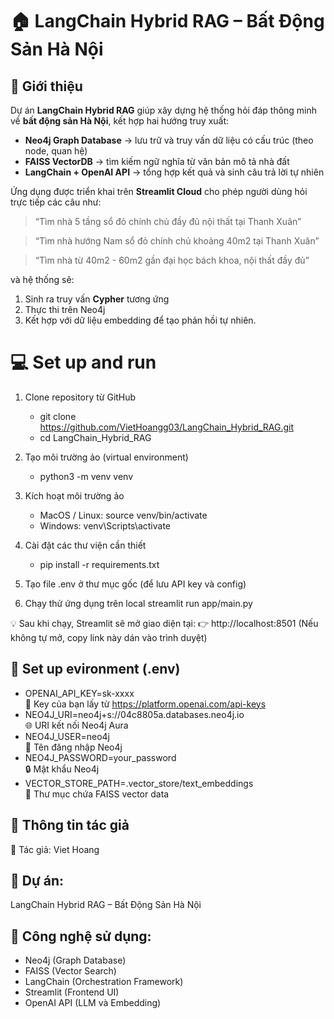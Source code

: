 # 🏠 LangChain Hybrid RAG – Bất Động Sản Hà Nội

## 🚀 Giới thiệu

Dự án **LangChain Hybrid RAG** giúp xây dựng hệ thống hỏi đáp thông minh về **bất động sản Hà Nội**, kết hợp hai hướng truy xuất:

- **Neo4j Graph Database** → lưu trữ và truy vấn dữ liệu có cấu trúc (theo node, quan hệ)
- **FAISS VectorDB** → tìm kiếm ngữ nghĩa từ văn bản mô tả nhà đất
- **LangChain + OpenAI API** → tổng hợp kết quả và sinh câu trả lời tự nhiên

Ứng dụng được triển khai trên **Streamlit Cloud** cho phép người dùng hỏi trực tiếp các câu như:

> “Tìm nhà 5 tầng sổ đỏ chính chủ đầy đủ nội thất tại Thanh Xuân”

> “Tìm nhà hướng Nam sổ đỏ chính chủ khoảng 40m2 tại Thanh Xuân”

> “Tìm nhà từ 40m2 - 60m2 gần đại học bách khoa, nội thất đầy đủ”

và hệ thống sẽ:
1. Sinh ra truy vấn **Cypher** tương ứng  
2. Thực thi trên Neo4j  
3. Kết hợp với dữ liệu embedding để tạo phản hồi tự nhiên.


# 💻 Set up and run

1. Clone repository từ GitHub
    - git clone https://github.com/VietHoangg03/LangChain_Hybrid_RAG.git
    - cd LangChain_Hybrid_RAG

2. Tạo môi trường ảo (virtual environment)
    - python3 -m venv venv

3. Kích hoạt môi trường ảo
    - MacOS / Linux: source venv/bin/activate
    - Windows: venv\Scripts\activate

4. Cài đặt các thư viện cần thiết
    - pip install -r requirements.txt

5. Tạo file .env ở thư mục gốc (để lưu API key và config)

6. Chạy thử ứng dụng trên local
streamlit run app/main.py

💡 Sau khi chạy, Streamlit sẽ mở giao diện tại:
👉 http://localhost:8501
(Nếu không tự mở, copy link này dán vào trình duyệt)

## 🔐 Set up evironment (.env)
- OPENAI_API_KEY=sk-xxxx                     
 🔑 Key của bạn lấy từ  https://platform.openai.com/api-keys
- NEO4J_URI=neo4j+s://04c8805a.databases.neo4j.io   
 🌐 URI kết nối Neo4j Aura
- NEO4J_USER=neo4j                           
 👤 Tên đăng nhập Neo4j
- NEO4J_PASSWORD=your_password               
 🔒 Mật khẩu Neo4j
- VECTOR_STORE_PATH=.vector_store/text_embeddings   
 📁 Thư mục chứa FAISS vector data


## 🧾 Thông tin tác giả
👤 Tác giả: Viet Hoang

## 📂 Dự án: 
LangChain Hybrid RAG – Bất Động Sản Hà Nội

## 🧠 Công nghệ sử dụng:
   - Neo4j (Graph Database)
   - FAISS (Vector Search)
   - LangChain (Orchestration Framework)
   - Streamlit (Frontend UI)
   - OpenAI API (LLM và Embedding)
